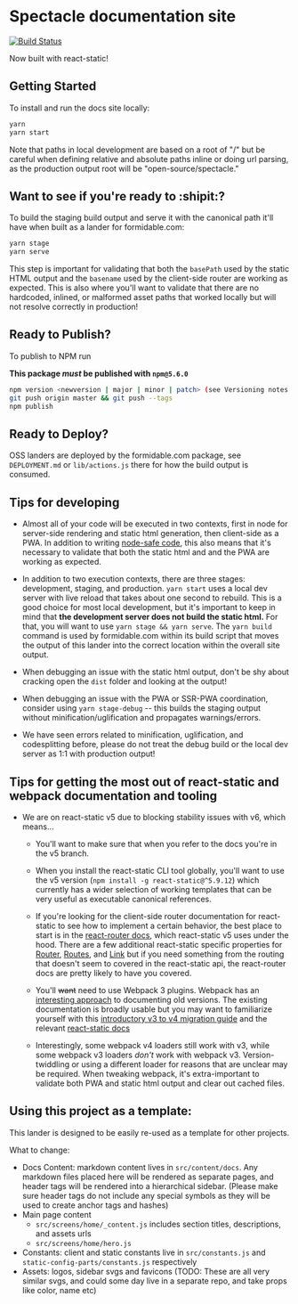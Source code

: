 # Spectacle documentation site

[![Build Status](https://travis-ci.org/FormidableLabs/spectacle-docs.svg?branch=master)](https://travis-ci.org/FormidableLabs/spectacle-docs)

Now built with react-static!

## Getting Started

To install and run the docs site locally:

```bash
yarn
yarn start
```
Note that paths in local development are based on a root of "/" but be careful when defining relative and absolute paths
inline or doing url parsing, as the production output root will be "open-source/spectacle."

## Want to see if you're ready to :shipit:?
To build the staging build output and serve it with the canonical path it'll have when built as a lander for formidable.com:
```bash
yarn stage
yarn serve
```
This step is important for validating that both the `basePath` used by the static HTML output and the `basename` used
by the client-side router are working as expected. This is also where you'll want to validate that there are no hardcoded,
inlined, or malformed asset paths that worked locally but will not resolve correctly in production!

## Ready to Publish?
To publish to NPM run

**This package _must_ be published with `npm@5.6.0`**

```bash
npm version <newversion | major | minor | patch> (see Versioning notes below)
git push origin master && git push --tags
npm publish
```

## Ready to Deploy?
OSS landers are deployed by the formidable.com package, see `DEPLOYMENT.md` or `lib/actions.js` there for how the build output is consumed.


## Tips for developing
* Almost all of your code will be executed in two contexts, first in node for server-side rendering and static html generation,
then client-side as a PWA. In addition to writing [node-safe code](https://github.com/nozzle/react-static/blob/master/docs/concepts.md#writing-universal-node-safe-code),
this also means that it's necessary to validate that both the static html and and the PWA are working as expected.

* In addition to two execution contexts, there are three stages: development, staging, and production. `yarn start` uses
a local dev server with live reload that takes about one second to rebuild. This is a good choice for most local development,
but it's important to keep in mind that **the development server does not build the static html.** For that, you will
want to use `yarn stage && yarn serve`. The `yarn build` command is used by formidable.com within its build script that
moves the output of this lander into the correct location within the overall site output.

* When debugging an issue with the static html output, don't be shy about cracking open the `dist` folder and looking at
the output!

* When debugging an issue with the PWA or SSR-PWA coordination, consider using `yarn stage-debug` -- this builds
the staging output without minification/uglification and propagates warnings/errors.

* We have seen errors related to minification, uglification, and codesplitting before, please do not treat the debug build
or the local dev server as 1:1 with production output!

## Tips for getting the most out of react-static and webpack documentation and tooling
* We are on react-static v5 due to blocking stability issues with v6, which means...

    * You'll want to make sure that when you refer to the docs you're in the v5 branch.

    * When you install the react-static CLI tool globally, you'll want to use the v5 version (`npm install -g react-static@^5.9.12`)
    which currently has a wider selection of working templates that can be very useful as executable canonical references.

    * If you're looking for the client-side router documentation for react-static to see how to implement a certain behavior,
     the best place to start is in the [react-router docs](https://reacttraining.com/react-router/web/api/), which
     react-static v5 uses under the hood. There are a few additional react-static specific properties for [Router](https://github.com/nozzle/react-static/blob/v5/docs/components.md#router),
     [Routes](https://github.com/nozzle/react-static/blob/v5/docs/components.md#routes), and [Link](https://github.com/nozzle/react-static/blob/v5/docs/components.md#link)
     but if you need something from the routing that doesn't seem to covered in the react-static api, the react-router
     docs are pretty likely to have you covered.

    * You'll ~~want~~ need to use Webpack 3 plugins. Webpack has an [interesting approach](https://github.com/webpack/webpack.js.org/issues/1854)
    to documenting old versions. The existing documentation is broadly usable but you may want to familiarize yourself
    with this [introductory v3 to v4 migration guide](https://webpack.js.org/migrate/4/) and the relevant [react-static
    docs](https://github.com/nozzle/react-static/blob/v5/docs/config.md#webpack)

    * Interestingly, some webpack v4 loaders still work with v3, while some webpack v3 loaders _don't_ work with webpack v3.
    Version-twiddling or using a different loader for reasons that are unclear may be required. When tweaking webpack,
    it's extra-important to validate both PWA and static html output and clear out cached files.

## Using this project as a template:

This lander is designed to be easily re-used as a template for other projects.

What to change:

- Docs Content: markdown content lives in `src/content/docs`. Any markdown files placed here will be rendered as separate pages, and header tags will be rendered into a hierarchical sidebar. (Please make sure header tags do not include any special symbols as they will be used to create anchor tags and hashes)
- Main page content
    - `src/screens/home/_content.js` includes section titles, descriptions, and assets urls
    - `src/screens/home/hero.js`
- Constants: client and static constants live in `src/constants.js` and `static-config-parts/constants.js` respectively
- Assets: logos, sidebar svgs and favicons (TODO: These are all very similar svgs, and could some day live in a separate repo, and take props like color, name etc)
